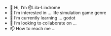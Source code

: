 - 👋 Hi, I’m @Lila-Lindrome
- 👀 I’m interested in ... life simulation game genre
- 🌱 I’m currently learning ... godot
- 💞️ I’m looking to collaborate on ...
- 📫 How to reach me ...

<!---
Lila-Lindrome/Lila-Lindrome is a ✨ special ✨ repository because its `README.md` (this file) appears on your GitHub profile.
You can click the Preview link to take a look at your changes.
--->
